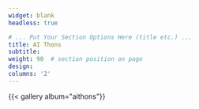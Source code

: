 ```yaml
---
widget: blank
headless: true

# ... Put Your Section Options Here (title etc.) ...
title: AI Thons
subtitle:
weight: 90  # section position on page
design:
columns: '2'
---
```


{{< gallery album="aithons"}}
